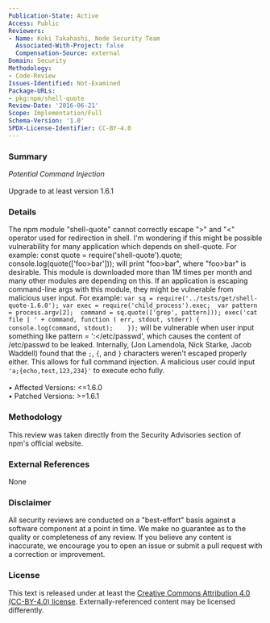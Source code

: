 ```yaml
---
Publication-State: Active
Access: Public
Reviewers:
- Name: Koki Takahashi, Node Security Team
  Associated-With-Project: false
  Compensation-Source: external
Domain: Security
Methodology:
- Code-Review
Issues-Identified: Not-Examined
Package-URLs:
- pkg:npm/shell-quote
Review-Date: '2016-06-21'
Scope: Implementation/Full
Schema-Version: '1.0'
SPDX-License-Identifier: CC-BY-4.0
---
```

### Summary
*Potential Command Injection*<br><br>Upgrade to at least version 1.6.1
### Details
The npm module "shell-quote" cannot correctly escape ">" and "<" operator used for redirection in shell. I'm wondering if this might be possible vulnerability for many application which depends on shell-quote.  For example:     const quote = require('shell-quote').quote;    console.log(quote(['foo>bar']));  will print "foo>bar", where "foo\>bar" is desirable.  This module is downloaded more than 1M times per month and many other modules are depending on this. If an application is escaping command-line args with this module, they might be vulnerable from malicious user input.  For example: ``` var sq = require('../tests/get/shell-quote-1.6.0'); var exec = require('child_process').exec;  var pattern = process.argv[2];  command = sq.quote(['grep', pattern])); exec('cat file | ' + command, function ( err, stdout, stderr) {     console.log(command, stdout);    }); ``` will be vulnerable when user input something like pattern = ':</etc/passwd', which causes the content of /etc/passwd to be leaked.  Internally, (Jon Lamendola, Nick Starke, Jacob Waddell) found that the `;`, `{`, and `}` characters weren't escaped properly either. This allows for full command injection. A malicious user could input `'a;{echo,test,123,234}'` to execute echo fully.
<br><br>• Affected Versions: <=1.6.0
<br>• Patched Versions: >=1.6.1
### Methodology
This review was taken directly from the Security Advisories section of npm's official website.
### External References
None
### Disclaimer
All security reviews are conducted on a "best-effort" basis against a software component at a point in time. We make no guarantee as to the quality or completeness of any review. If you believe any content is inaccurate, we encourage you to open an issue or submit a pull request with a correction or improvement.
### License
This text is released under at least the [Creative Commons Attribution 4.0 (CC-BY-4.0) license](https://creativecommons.org/licenses/by/4.0/legalcode.txt). Externally-referenced content may be licensed differently.
